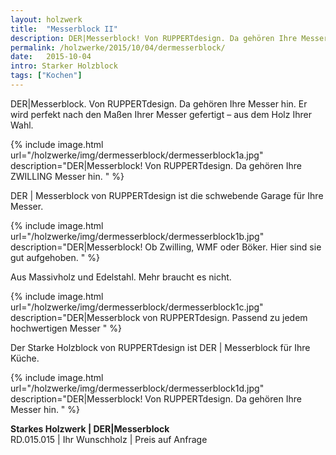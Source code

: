 ```yaml
---
layout: holzwerk
title:  "Messerblock II"
description: DER|Messerblock! Von RUPPERTdesign. Da gehören Ihre Messer hin. 
permalink: /holzwerke/2015/10/04/dermesserblock/
date:   2015-10-04
intro: Starker Holzblock
tags: ["Kochen"]
---
```



DER\|Messerblock. Von RUPPERTdesign. Da gehören Ihre Messer hin. 
Er wird perfekt nach den Maßen Ihrer Messer gefertigt – aus dem Holz Ihrer Wahl.


{% include image.html url="/holzwerke/img/dermesserblock/dermesserblock1a.jpg" description="DER|Messerblock! Von RUPPERTdesign. Da gehören Ihre ZWILLING Messer hin. " %}

 
DER \| Messerblock von RUPPERTdesign ist die schwebende Garage für Ihre Messer. 

{% include image.html url="/holzwerke/img/dermesserblock/dermesserblock1b.jpg" description="DER|Messerblock! Ob Zwilling, WMF oder Böker. Hier sind sie gut aufgehoben. " %}

 
Aus Massivholz und Edelstahl. Mehr braucht es nicht.

{% include image.html url="/holzwerke/img/dermesserblock/dermesserblock1c.jpg" description="DER|Messerblock von RUPPERTdesign. Passend zu jedem hochwertigen Messer  " %}

 
Der Starke Holzblock von RUPPERTdesign ist DER \| Messerblock für Ihre Küche.

{% include image.html url="/holzwerke/img/dermesserblock/dermesserblock1d.jpg" description="DER|Messerblock! Von RUPPERTdesign. Da gehören Ihre Messer hin. " %}

 
  

**Starkes Holzwerk \| DER|Messerblock**    
RD.015.015  \|  Ihr Wunschholz  \|  Preis auf Anfrage
